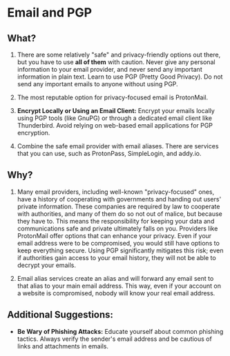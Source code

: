 # Email and PGP

## What?

1. There are some relatively "safe" and privacy-friendly options out there, but you have to use **all of them** with caution. Never give any personal information to your email provider, and never send any important information in plain text. Learn to use PGP (Pretty Good Privacy). Do not send any important emails to anyone without using PGP.

2. The most reputable option for privacy-focused email is ProtonMail.

3. **Encrypt Locally or Using an Email Client:** Encrypt your emails locally using PGP tools (like GnuPG) or through a dedicated email client like Thunderbird. Avoid relying on web-based email applications for PGP encryption.

4. Combine the safe email provider with email aliases. There are services that you can use, such as ProtonPass, SimpleLogin, and addy.io.

## Why?

1. Many email providers, including well-known "privacy-focused" ones, have a history of cooperating with governments and handing out users' private information. These companies are required by law to cooperate with authorities, and many of them do so not out of malice, but because they have to. This means the responsibility for keeping your data and communications safe and private ultimately falls on you. Providers like ProtonMail offer options that can enhance your privacy. Even if your email address were to be compromised, you would still have options to keep everything secure. Using PGP significantly mitigates this risk; even if authorities gain access to your email history, they will not be able to decrypt your emails.

2. Email alias services create an alias and will forward any email sent to that alias to your main email address. This way, even if your account on a website is compromised, nobody will know your real email address.

## Additional Suggestions:

- **Be Wary of Phishing Attacks:** Educate yourself about common phishing tactics. Always verify the sender's email address and be cautious of links and attachments in emails.
